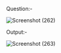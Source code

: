 Question:-

![Screenshot (262)](https://user-images.githubusercontent.com/93378378/227774914-992ae565-d5a9-4892-9533-5626ffb388d2.png)


Output:-

![Screenshot (263)](https://user-images.githubusercontent.com/93378378/227774923-84365291-2df9-4d83-9fa6-02e8e2cbd8c0.png)
